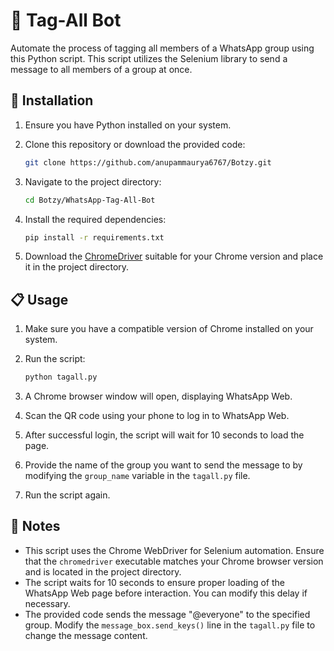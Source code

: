# 📢 Tag-All Bot

Automate the process of tagging all members of a WhatsApp group using this Python script. This script utilizes the Selenium library to send a message to all members of a group at once.

## 🚀 Installation

1. Ensure you have Python installed on your system.
2. Clone this repository or download the provided code:

    ```bash
    git clone https://github.com/anupammaurya6767/Botzy.git
    ```

3. Navigate to the project directory:

    ```bash
    cd Botzy/WhatsApp-Tag-All-Bot
    ```
4. Install the required dependencies:

    ```bash
    pip install -r requirements.txt
    ```
5. Download the [ChromeDriver](https://chromedriver.chromium.org/downloads) suitable for your Chrome version and place it in the project directory.

## 📋 Usage

1. Make sure you have a compatible version of Chrome installed on your system.
2. Run the script:

    ```bash
    python tagall.py
    ```
3. A Chrome browser window will open, displaying WhatsApp Web.
4. Scan the QR code using your phone to log in to WhatsApp Web.
5. After successful login, the script will wait for 10 seconds to load the page.
6. Provide the name of the group you want to send the message to by modifying the `group_name` variable in the `tagall.py` file.
7. Run the script again.

## 📝 Notes

- This script uses the Chrome WebDriver for Selenium automation. Ensure that the `chromedriver` executable matches your Chrome browser version and is located in the project directory.
- The script waits for 10 seconds to ensure proper loading of the WhatsApp Web page before interaction. You can modify this delay if necessary.
- The provided code sends the message "@everyone" to the specified group. Modify the `message_box.send_keys()` line in the `tagall.py` file to change the message content.
